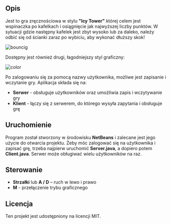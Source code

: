 <h2>Opis</h2>
<p>
  Jest to gra zręcznościowa w stylu <strong>"Icy Tower"</strong> której celem jest wspinaczka po kafelkach i osiągnięcie jak najwyższej liczby punktów. 
  W sytuacji gdzie następny kafelek jest zbyt wysoko lub za daleko, należy odbić się od ścianki zaraz po wybiciu, aby wykonać dłuższy skok!

![bouncig](https://github.com/user-attachments/assets/8aab8e54-02f1-4e4e-85eb-873ff793f658)
</p>
<p>
  Dostępny jest również drugi, łagodniejszy styl graficzny:

![color](https://github.com/user-attachments/assets/bb8252d9-833f-4515-8dcc-a70a843a9712)
</p>
<p>
  Po zalogowaniu się za pomocą nazwy użytkownika, możliwe jest zapisanie i wczytanie gry.
  Aplikacja składa się na:
</p>

<ul>
  <li><strong>Serwer</strong> - obsługuje użytkowników oraz umożliwia zapis i wczytywanie gry</li>
  <li><strong>Klient</strong> - łączy się z serwerem, do którego wysyła zapytania i obsługuje grę</li>
</ul>

<h2>Uruchomienie</h2>
<p>
  Program został stworzony w środowisku <strong>NetBeans</strong> i zalecane jest jego użycie do otwarcia projektu.
  Żeby móc zalogować się na użytkownika i zapisać grę, trzeba najpierw uruchomić <strong>Server.java</strong>, a dopiero potem <strong>Client.java</strong>.
  Serwer może obługiwać wielu użytkowników na raz.
</p>

<h2>Sterowanie</h2>
<ul>
  <li><strong>Strzałki</strong> lub <strong>A / D</strong> – ruch w lewo i prawo</li>
  <li><strong>M</strong> - przełączenie trybu graficznego</li>
</ul>

<h2>Licencja</h2>
<p>
  Ten projekt jest udostępniony na licencji MIT.
</p>
